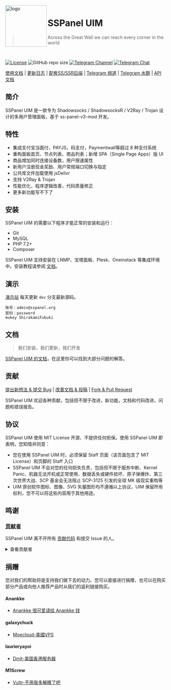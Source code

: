 <img src="https://cdn.jsdelivr.net/npm/skx@0.1.3/img/uim-logo-round.png" alt="logo" width="130" height="130" align="left" />

<h1>SSPanel UIM</h1>

> Across the Great Wall we can reach every corner in the world

<br/>

[![License](https://img.shields.io/github/license/Anankke/SSPanel-Uim?style=flat-square)](https://github.com/Anankke/SSPanel-Uim/blob/dev/LICENSE)
![GitHub repo size](https://img.shields.io/github/repo-size/anankke/sspanel-uim?style=flat-square&color=328657)
[![Telegram Channel](https://img.shields.io/badge/news-t.me%2Fsspanel_uim-0d86d7?style=flat-square)](https://t.me/sspanel_uim)
[![Telegram Chat](https://img.shields.io/badge/chat-t.me%2Fssunion-0d86d7?style=flat-square)](https://t.me/ssunion)

[使用文档](https://wiki.sspanel.org) | [更新日志](https://github.com/Anankke/SSPanel-Uim/releases) | [配套SS/SSR后端](https://github.com/Anankke/shadowsocks-mod) | [Telegram 频道](https://t.me/sspanel_uim) | [Telegram 水群](https://t.me/ssunion) | [API 文档](https://marcosteam.gitbook.io/sspanel-api/)

## 简介

SSPanel UIM 是一款专为 Shadowsocks / ShadowsocksR / V2Ray / Trojan 设计的多用户管理面板，基于 ss-panel-v3-mod 开发。

## 特性

- 集成支付宝当面付，PAYJS，码支付，Paymentwall等超过 8 种支付系统
- 重构面板首页、节点列表、商品列表；新增 SPA（Single Page Apps）版 UI
- 商品增加同时连接设备数，用户限速属性
- 新用户注册现金奖励、用户常规端口切换与指定
- 公共库文件加载使用 jsDelivr
- 支持 V2Ray & Trojan
- 性能优化，程序逻辑改善，代码质量修正
- 更多新功能写不下了

## 安装

SSPanel UIM 的需要以下程序才能正常的安装和运行：

- Git
- MySQL
- PHP 7.2+
- Composer

SSPanel UIM 支持安装在 LNMP、宝塔面板、Plesk、Oneinstack 等集成环境中。安装教程请参阅 [文档](https://wiki.sspanel.org)。

## 演示

[演示站](https://demo.sspanel.org/) 每天更新 `dev` 分支最新源码。

```
账号：admin@sspanel.org
密码：password
mukey ShirakamiFubuki
```

## 文档

> 我们安装，我们更新，我们开发

[SSPanel UIM 的文档](https://wiki.sspanel.org)，在这里你可以找到大部分问题的解答。

## 贡献

[提出新想法 & 提交 Bug](https://github.com/Anankke/SSPanel-Uim/issues/new) | [改善文档 & 投稿](https://github.com/sspanel-uim/Wiki) | [Fork & Pull Request](https://github.com/Anankke/SSPanel-Uim/fork)

SSPanel UIM 欢迎各种贡献，包括但不限于改进，新功能，文档和代码改进，问题和错误报告。

## 协议

SSPanel UIM 使用 MIT License 开源、不提供任何担保。使用 SSPanel UIM 即表明，您知情并同意：

- 您在使用 SSPanel UIM 时，必须保留 Staff 页面（该页面包含了 MIT License）和页脚的 Staff 入口
- SSPanel UIM 不会对您的任何损失负责，包括但不限于服务中断、Kernel Panic、机器无法开机或正常使用、数据丢失或硬件损坏、原子弹爆炸、第三次世界大战、SCP 基金会无法阻止 SCP-3125 引发的全球 MK 级现实重构等
- UIM 原创软件图标、图像、SVG 矢量图形均不遵循以上协议，UIM 保留所有权利，您不可以将这些内容用于其他用途。


## 鸣谢

### [贡献者](https://github.com/Anankke/SSPanel-Uim/graphs/contributors)

SSPanel UIM 离不开所有 [贡献代码](https://github.com/Anankke/SSPanel-Uim/graphs/contributors) 和提交 Issue 的人。

<details>
<summary>查看贡献者</summary>

[**Anankke**](https://github.com/Anankke)

- 面板现 **维护者**

[**galaxychuck**](https://github.com/galaxychuck)

- 面板 **原作者**

[**dumplin**](https://github.com/dumplin233)

- 码支付对接 + 码支付当面付二合一
- 邀请链接
- 商品增加限速和限制 ip 属性
- 多端口订阅

[**RinSAMA**](https://github.com/mxihan)

- 整理分类 config.php
- 美观性调整

[**miku**](https://github.com/xcxnig)

- 美观和性能优化

[**Tony Zou**](https://github.com/ZJY2003)

- 为公告增加群发邮件功能
- 节点负载情况显示&用户账户过期在首页弹窗提醒
- 增加返利列表

[**Indexyz**](https://github.com/Indexyz)

- 为面板增加 V2Ray 功能

[**NeverBehave**](https://github.com/NeverBehave)

- 添加 Telegram OAuth

[**CGDF**](https://github.com/TheCGDF)

- 用户列表分页加载

[**laurieryayoi**](https://github.com/laurieryayoi)

- 重做美化UI（~~援交~~圆角化）
- 重写节点列表，支持分级显示所有级别节点

[**Sukka**](https://github.com/SukkaW)

- 单元测试
- 全站 JavaScript 重写
- 新版 Wiki 的搭建和维护

[**GeekQu**](https://github.com/GeekQu)

- 面板 Bug 修复与维护

[**M1Screw**](https://github.com/M1Screw)

- Wiki 维护与重写部分安装教程
- 面板 Bug 修复与维护
- 前端公共库版本更新

</details>

## 捐赠

您对我们的帮助将是支持我们做下去的动力。您可以直接进行捐赠，也可以在购买部分产品或向他人推荐产品时从我们的返利链接购买。

#### Anankke

- [Anankke 很可爱请给 Anankke 钱](https://t.me/anankke/7)

#### galaxychuck

- [Moecloud-美國VPS](https://lite.moe/aff.php?aff=56)

#### laurieryayoi

- [Dmit-美国香港服务器](https://www.dmit.io/aff.php?aff=912)

#### M1Screw

- [Vultr-不用我多解釋了吧](https://www.vultr.com/?ref=8941355-8H)

